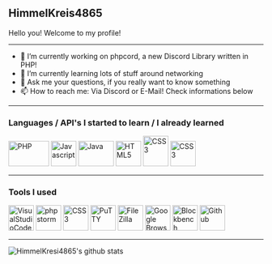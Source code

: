 ## HimmelKreis4865

Hello you!
Welcome to my profile!

---
- 🔭 I’m currently working on phpcord, a new Discord Library written in PHP!
- 🌱 I’m currently learning lots of stuff around networking
- 💬 Ask me your questions, if you really want to know something
- 📫 How to reach me: Via Discord or E-Mail! Check informations below

---

### Languages / API's I started to learn / I already learned

<p>
  <img width="80px" height="50px" src="https://upload.wikimedia.org/wikipedia/commons/thumb/2/27/PHP-logo.svg/1200px-PHP-logo.svg.png" alt="PHP">  
  <img width="50px" height="50px" src="https://www.stimulsoft.com/images/products/reports-js/description/logo.svg" alt="Javascript">  
  <img width="70px" height="50px" src="https://www.logolynx.com/images/logolynx/0a/0afbc6d4113a6aebd982ddbcc4d5eb91.jpeg" alt="Java">
  <img width="50px" height="50px" src="https://www.w3.org/html/logo/downloads/HTML5_Badge_512.png" alt="HTML5"> 
  <img width="50px" height="60px" src="https://www.pngitem.com/pimgs/m/198-1985012_transparent-css3-logo-png-css-logo-transparent-background.png" alt="CSS3">
  <img width="50px" height="50px" src="https://images-na.ssl-images-amazon.com/images/I/41vtkBOXeCL.png" alt="CSS3">
  
  
</p>

---

### Tools I used
<p>
  <img width="50px" height="50px" src="https://encrypted-tbn0.gstatic.com/images?q=tbn%3AANd9GcSMdYGzeQqSW5fcbollGfBqCjs5o0IJ0MIYyg&usqp=CAU" alt="VisualStudioCode">       
  <img width="50px" height="50px" src="https://upload.wikimedia.org/wikipedia/commons/d/d0/Phpstorm.png" alt="phpstorm">     
  <img width="50px" height="50px" src="https://resources.jetbrains.com/storage/products/intellij-idea/img/meta/intellij-idea_logo_300x300.png" alt="CSS3">
  <img width="50px" height="50px" src="https://upload.wikimedia.org/wikipedia/commons/b/b6/PuTTY_icon_128px.png" alt="PuTTY">     
  <img width="50px" height="50px" src="https://www.heise.de/download/media/filezilla-18785/filezilla_1-1-24.jpg" alt="FileZilla"> 
  <img width="50px" height="50px" src="https://upload.wikimedia.org/wikipedia/commons/thumb/5/53/Google_%22G%22_Logo.svg/1200px-Google_%22G%22_Logo.svg.png" alt="Google Browser"> 
  <img width="50px" height="50px" src="https://pbs.twimg.com/profile_images/954357094844649472/OIBs4kpI_400x400.jpg" alt="Blockbench"> 
  <img width="50px" height="50px" src="https://img.pngio.com/github-logo-icon-of-glyph-style-available-in-svg-png-eps-ai-github-icon-png-256_256.png" alt="Github"> 
</p>

---

![HimmelKresi4865's github stats](https://github-readme-stats.vercel.app/api?username=HimmelKreis4865 )

